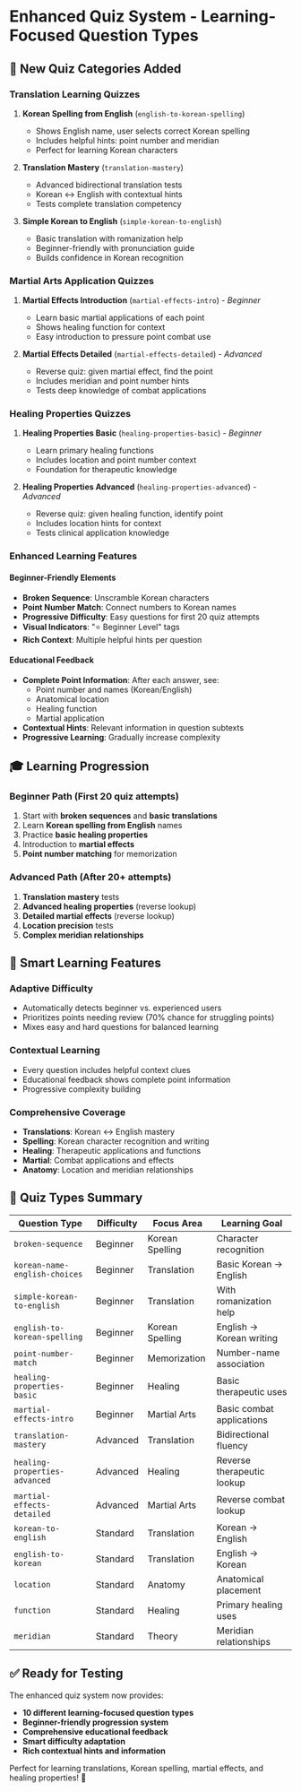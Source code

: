 # Enhanced Quiz System - Learning-Focused Question Types

## 🎯 New Quiz Categories Added

### **Translation Learning Quizzes**
1. **Korean Spelling from English** (`english-to-korean-spelling`)
   - Shows English name, user selects correct Korean spelling
   - Includes helpful hints: point number and meridian
   - Perfect for learning Korean characters

2. **Translation Mastery** (`translation-mastery`)
   - Advanced bidirectional translation tests
   - Korean ↔ English with contextual hints
   - Tests complete translation competency

3. **Simple Korean to English** (`simple-korean-to-english`)
   - Basic translation with romanization help
   - Beginner-friendly with pronunciation guide
   - Builds confidence in Korean recognition

### **Martial Arts Application Quizzes**
1. **Martial Effects Introduction** (`martial-effects-intro`) - *Beginner*
   - Learn basic martial applications of each point
   - Shows healing function for context
   - Easy introduction to pressure point combat use

2. **Martial Effects Detailed** (`martial-effects-detailed`) - *Advanced*
   - Reverse quiz: given martial effect, find the point
   - Includes meridian and point number hints
   - Tests deep knowledge of combat applications

### **Healing Properties Quizzes**
1. **Healing Properties Basic** (`healing-properties-basic`) - *Beginner*
   - Learn primary healing functions
   - Includes location and point number context
   - Foundation for therapeutic knowledge

2. **Healing Properties Advanced** (`healing-properties-advanced`) - *Advanced*
   - Reverse quiz: given healing function, identify point
   - Includes location hints for context
   - Tests clinical application knowledge

### **Enhanced Learning Features**

#### **Beginner-Friendly Elements**
- **Broken Sequence**: Unscramble Korean characters
- **Point Number Match**: Connect numbers to Korean names
- **Progressive Difficulty**: Easy questions for first 20 quiz attempts
- **Visual Indicators**: "⭐ Beginner Level" tags
- **Rich Context**: Multiple helpful hints per question

#### **Educational Feedback**
- **Complete Point Information**: After each answer, see:
  - Point number and names (Korean/English)
  - Anatomical location
  - Healing function
  - Martial application
- **Contextual Hints**: Relevant information in question subtexts
- **Progressive Learning**: Gradually increase complexity

## 🎓 Learning Progression

### **Beginner Path** (First 20 quiz attempts)
1. Start with **broken sequences** and **basic translations**
2. Learn **Korean spelling from English** names
3. Practice **basic healing properties**
4. Introduction to **martial effects**
5. **Point number matching** for memorization

### **Advanced Path** (After 20+ attempts)
1. **Translation mastery** tests
2. **Advanced healing properties** (reverse lookup)
3. **Detailed martial effects** (reverse lookup)
4. **Location precision** tests
5. **Complex meridian relationships**

## 🧠 Smart Learning Features

### **Adaptive Difficulty**
- Automatically detects beginner vs. experienced users
- Prioritizes points needing review (70% chance for struggling points)
- Mixes easy and hard questions for balanced learning

### **Contextual Learning**
- Every question includes helpful context clues
- Educational feedback shows complete point information
- Progressive complexity building

### **Comprehensive Coverage**
- **Translations**: Korean ↔ English mastery
- **Spelling**: Korean character recognition and writing
- **Healing**: Therapeutic applications and functions
- **Martial**: Combat applications and effects
- **Anatomy**: Location and meridian relationships

## 🎯 Quiz Types Summary

| Question Type | Difficulty | Focus Area | Learning Goal |
|---------------|------------|------------|---------------|
| `broken-sequence` | Beginner | Korean Spelling | Character recognition |
| `korean-name-english-choices` | Beginner | Translation | Basic Korean → English |
| `simple-korean-to-english` | Beginner | Translation | With romanization help |
| `english-to-korean-spelling` | Beginner | Korean Spelling | English → Korean writing |
| `point-number-match` | Beginner | Memorization | Number-name association |
| `healing-properties-basic` | Beginner | Healing | Basic therapeutic uses |
| `martial-effects-intro` | Beginner | Martial Arts | Basic combat applications |
| `translation-mastery` | Advanced | Translation | Bidirectional fluency |
| `healing-properties-advanced` | Advanced | Healing | Reverse therapeutic lookup |
| `martial-effects-detailed` | Advanced | Martial Arts | Reverse combat lookup |
| `korean-to-english` | Standard | Translation | Korean → English |
| `english-to-korean` | Standard | Translation | English → Korean |
| `location` | Standard | Anatomy | Anatomical placement |
| `function` | Standard | Healing | Primary healing uses |
| `meridian` | Standard | Theory | Meridian relationships |

## ✅ Ready for Testing

The enhanced quiz system now provides:
- **10 different learning-focused question types**
- **Beginner-friendly progression system**
- **Comprehensive educational feedback**
- **Smart difficulty adaptation**
- **Rich contextual hints and information**

Perfect for learning translations, Korean spelling, martial effects, and healing properties! 🎉
